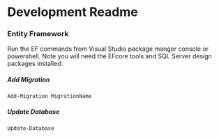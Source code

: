 # Development Readme

### Entity Framework 

Run the EF commands from Visual Studio package manger console or powershell. Note you will need the EFcore tools and SQL Server design packages installed.

##### Add Migration

`Add-Migration MigrationName`

##### Update Database

`Update-Database`
